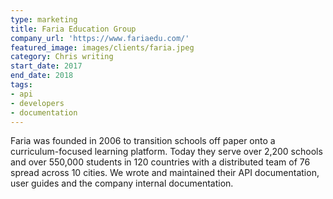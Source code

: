 ```yaml
---
type: marketing
title: Faria Education Group
company_url: 'https://www.fariaedu.com/'
featured_image: images/clients/faria.jpeg
category: Chris writing
start_date: 2017
end_date: 2018
tags:
- api
- developers
- documentation
---
```


Faria was founded in 2006 to transition schools off paper onto a curriculum-focused learning platform. Today they serve over 2,200 schools and over 550,000 students in 120 countries with a distributed team of 76 spread across 10 cities. We wrote and maintained their API documentation, user guides and the company internal documentation.
